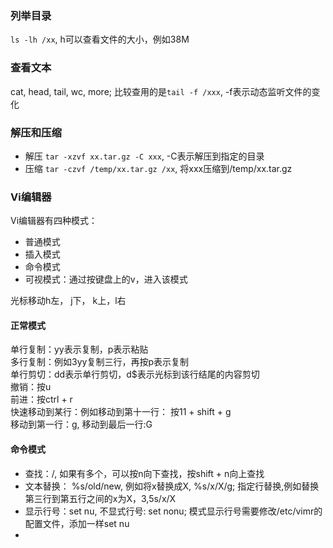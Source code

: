 
### 列举目录
`ls -lh /xx`, h可以查看文件的大小，例如38M

### 查看文本
cat, head, tail, wc, more; 比较查用的是`tail -f /xxx`, -f表示动态监听文件的变化


### 解压和压缩

- 解压
`tar -xzvf xx.tar.gz -C xxx`, -C表示解压到指定的目录
- 压缩
`tar -czvf /temp/xx.tar.gz /xx`, 将xxx压缩到/temp/xx.tar.gz

### Vi编辑器
Vi编辑器有四种模式：
- 普通模式
- 插入模式
- 命令模式
- 可视模式：通过按键盘上的v，进入该模式

光标移动h左， j下， k上，l右

#### 正常模式
单行复制：yy表示复制，p表示粘贴     
多行复制：例如3yy复制三行，再按p表示复制       
单行剪切：dd表示单行剪切，d$表示光标到该行结尾的内容剪切   
撤销：按u   
前进：按ctrl + r    
快速移动到某行：例如移动到第十一行： 按11 + shift + g    
移动到第一行：g, 移动到最后一行:G  
#### 命令模式
- 查找：/, 如果有多个，可以按n向下查找，按shift + n向上查找
- 文本替换： %s/old/new, 例如将x替换成X, %s/x/X/g; 指定行替换,例如替换第三行到第五行之间的x为X，3,5s/x/X
- 显示行号：set nu, 不显式行号: set nonu; 模式显示行号需要修改/etc/vimr的配置文件，添加一样set nu
-  

